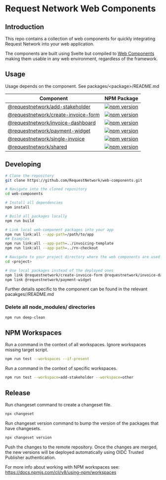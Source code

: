 # Request Network Web Components

## Introduction

This repo contains a collection of web components for quickly integrating
Request Network into your web application.

The components are built using Svelte but compiled to [Web Components](https://opensource.com/article/21/7/web-components) making them usable in any web environment, regardless of the framework.

## Usage

Usage depends on the component. See packages/\<package>/README.md

| Component | NPM Package |
| --- | --- |
| [@requestnetwork/add-stakeholder](packages/add-stakeholder/README.md) | [![npm version](https://badge.fury.io/js/%40requestnetwork%2Fadd-stakeholder.svg)](https://badge.fury.io/js/%40requestnetwork%2Fadd-stakeholder) |
| [@requestnetwork/create-invoice-form](packages/create-invoice-form/README.md) | [![npm version](https://badge.fury.io/js/%40requestnetwork%2Fcreate-invoice-form.svg)](https://badge.fury.io/js/%40requestnetwork%2Fcreate-invoice-form) |
| [@requestnetwork/invoice-dashboard](packages/invoice-dashboard/README.md) | [![npm version](https://badge.fury.io/js/%40requestnetwork%2Finvoice-dashboard.svg)](https://badge.fury.io/js/%40requestnetwork%2Finvoice-dashboard) |
| [@requestnetwork/payment-widget](packages/payment-widget/README.md) | [![npm version](https://badge.fury.io/js/%40requestnetwork%2Fpayment-widget.svg)](https://badge.fury.io/js/%40requestnetwork%2Fpayment-widget) |
| [@requestnetwork/single-invoice](packages/single-invoice/README.md) | [![npm version](https://badge.fury.io/js/%40requestnetwork%2Fsingle-invoice.svg)](https://badge.fury.io/js/%40requestnetwork%2Fsingle-invoice) |
| [@requestnetwork/shared](packages/shared/README.md) | [![npm version](https://badge.fury.io/js/%40requestnetwork%2Fshared.svg)](https://badge.fury.io/js/%40requestnetwork%2Fshared) |


## Developing

```bash
# Clone the repository
git clone https://github.com/RequestNetwork/web-components.git

# Navigate into the cloned repository
cd web-components

# Install all dependencies
npm install

# Build all packages locally
npm run build

# Link local web-component packages into your app
npm run link:all --app-path=/path/to/app
## Examples
npm run link:all --app-path=../invoicing-template
npm run link:all --app-path=../rn-checkout

# Navigate to your project directory where the web components are used
cd <project>

# Use local packages instead of the deployed ones
npm link @requestnetwork/create-invoice-form @requestnetwork/invoice-dashboard @requestnetwork/single-invoice
npm link @requestnetwork/payment-widget
```

Further details specific to the component can be found in the relevant
pacakges/<component>/README.md

### Delete all node_modules/ directories

```bash
npm run deep-clean
```

## NPM Workspaces

Run a command in the context of all workspaces. Ignore workspaces missing target
script.

```bash
npm run test --workspaces --if-present
```

Run a command in the context of specific workspaces.

```bash
npm run test --workspace=add-stakeholder --workspace=other
```

## Release

Run changeset command to create a changeset file.

```bash
npx changeset
```

Run changeset version command to bump the version of the packages that have changesets.

```bash
npx changeset version
```

Push the changes to the remote repository. Once the changes are merged, the new versions will be deployed automatically using OIDC Trusted Publisher authentication.

For more info about working with NPM workspaces see:
https://docs.npmjs.com/cli/v8/using-npm/workspaces
